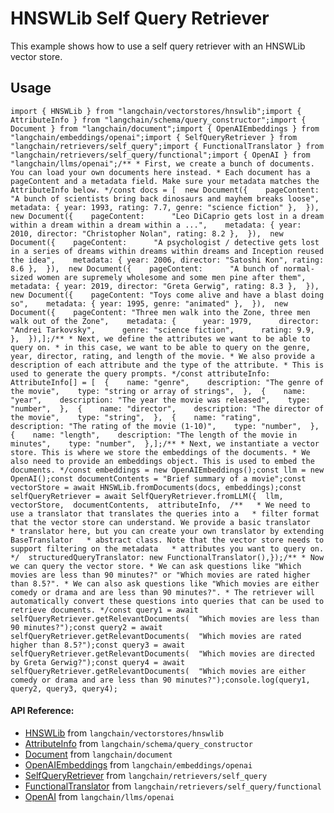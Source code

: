 HNSWLib Self Query Retriever
============================

This example shows how to use a self query retriever with an HNSWLib vector store.

Usage[](#usage "Direct link to Usage")
---------------------------------------

    import { HNSWLib } from "langchain/vectorstores/hnswlib";import { AttributeInfo } from "langchain/schema/query_constructor";import { Document } from "langchain/document";import { OpenAIEmbeddings } from "langchain/embeddings/openai";import { SelfQueryRetriever } from "langchain/retrievers/self_query";import { FunctionalTranslator } from "langchain/retrievers/self_query/functional";import { OpenAI } from "langchain/llms/openai";/** * First, we create a bunch of documents. You can load your own documents here instead. * Each document has a pageContent and a metadata field. Make sure your metadata matches the AttributeInfo below. */const docs = [  new Document({    pageContent:      "A bunch of scientists bring back dinosaurs and mayhem breaks loose",    metadata: { year: 1993, rating: 7.7, genre: "science fiction" },  }),  new Document({    pageContent:      "Leo DiCaprio gets lost in a dream within a dream within a dream within a ...",    metadata: { year: 2010, director: "Christopher Nolan", rating: 8.2 },  }),  new Document({    pageContent:      "A psychologist / detective gets lost in a series of dreams within dreams within dreams and Inception reused the idea",    metadata: { year: 2006, director: "Satoshi Kon", rating: 8.6 },  }),  new Document({    pageContent:      "A bunch of normal-sized women are supremely wholesome and some men pine after them",    metadata: { year: 2019, director: "Greta Gerwig", rating: 8.3 },  }),  new Document({    pageContent: "Toys come alive and have a blast doing so",    metadata: { year: 1995, genre: "animated" },  }),  new Document({    pageContent: "Three men walk into the Zone, three men walk out of the Zone",    metadata: {      year: 1979,      director: "Andrei Tarkovsky",      genre: "science fiction",      rating: 9.9,    },  }),];/** * Next, we define the attributes we want to be able to query on. * in this case, we want to be able to query on the genre, year, director, rating, and length of the movie. * We also provide a description of each attribute and the type of the attribute. * This is used to generate the query prompts. */const attributeInfo: AttributeInfo[] = [  {    name: "genre",    description: "The genre of the movie",    type: "string or array of strings",  },  {    name: "year",    description: "The year the movie was released",    type: "number",  },  {    name: "director",    description: "The director of the movie",    type: "string",  },  {    name: "rating",    description: "The rating of the movie (1-10)",    type: "number",  },  {    name: "length",    description: "The length of the movie in minutes",    type: "number",  },];/** * Next, we instantiate a vector store. This is where we store the embeddings of the documents. * We also need to provide an embeddings object. This is used to embed the documents. */const embeddings = new OpenAIEmbeddings();const llm = new OpenAI();const documentContents = "Brief summary of a movie";const vectorStore = await HNSWLib.fromDocuments(docs, embeddings);const selfQueryRetriever = await SelfQueryRetriever.fromLLM({  llm,  vectorStore,  documentContents,  attributeInfo,  /**   * We need to use a translator that translates the queries into a   * filter format that the vector store can understand. We provide a basic translator   * translator here, but you can create your own translator by extending BaseTranslator   * abstract class. Note that the vector store needs to support filtering on the metadata   * attributes you want to query on.   */  structuredQueryTranslator: new FunctionalTranslator(),});/** * Now we can query the vector store. * We can ask questions like "Which movies are less than 90 minutes?" or "Which movies are rated higher than 8.5?". * We can also ask questions like "Which movies are either comedy or drama and are less than 90 minutes?". * The retriever will automatically convert these questions into queries that can be used to retrieve documents. */const query1 = await selfQueryRetriever.getRelevantDocuments(  "Which movies are less than 90 minutes?");const query2 = await selfQueryRetriever.getRelevantDocuments(  "Which movies are rated higher than 8.5?");const query3 = await selfQueryRetriever.getRelevantDocuments(  "Which movies are directed by Greta Gerwig?");const query4 = await selfQueryRetriever.getRelevantDocuments(  "Which movies are either comedy or drama and are less than 90 minutes?");console.log(query1, query2, query3, query4);

#### API Reference:

*   [HNSWLib](/docs/api/vectorstores_hnswlib/classes/HNSWLib) from `langchain/vectorstores/hnswlib`
*   [AttributeInfo](/docs/api/schema_query_constructor/classes/AttributeInfo) from `langchain/schema/query_constructor`
*   [Document](/docs/api/document/classes/Document) from `langchain/document`
*   [OpenAIEmbeddings](/docs/api/embeddings_openai/classes/OpenAIEmbeddings) from `langchain/embeddings/openai`
*   [SelfQueryRetriever](/docs/api/retrievers_self_query/classes/SelfQueryRetriever) from `langchain/retrievers/self_query`
*   [FunctionalTranslator](/docs/api/retrievers_self_query_functional/classes/FunctionalTranslator) from `langchain/retrievers/self_query/functional`
*   [OpenAI](/docs/api/llms_openai/classes/OpenAI) from `langchain/llms/openai`